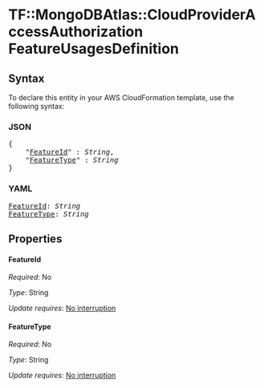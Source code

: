 # TF::MongoDBAtlas::CloudProviderAccessAuthorization FeatureUsagesDefinition

## Syntax

To declare this entity in your AWS CloudFormation template, use the following syntax:

### JSON

<pre>
{
    "<a href="#featureid" title="FeatureId">FeatureId</a>" : <i>String</i>,
    "<a href="#featuretype" title="FeatureType">FeatureType</a>" : <i>String</i>
}
</pre>

### YAML

<pre>
<a href="#featureid" title="FeatureId">FeatureId</a>: <i>String</i>
<a href="#featuretype" title="FeatureType">FeatureType</a>: <i>String</i>
</pre>

## Properties

#### FeatureId

_Required_: No

_Type_: String

_Update requires_: [No interruption](https://docs.aws.amazon.com/AWSCloudFormation/latest/UserGuide/using-cfn-updating-stacks-update-behaviors.html#update-no-interrupt)

#### FeatureType

_Required_: No

_Type_: String

_Update requires_: [No interruption](https://docs.aws.amazon.com/AWSCloudFormation/latest/UserGuide/using-cfn-updating-stacks-update-behaviors.html#update-no-interrupt)

